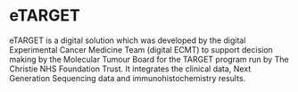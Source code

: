 # eTARGET
eTARGET is a digital solution which was developed by the digital Experimental Cancer Medicine Team (digital ECMT) to support decision making by the Molecular Tumour Board for the TARGET program run by The Christie NHS Foundation Trust.  It integrates the clinical data, Next Generation Sequencing data and immunohistochemistry results. 
